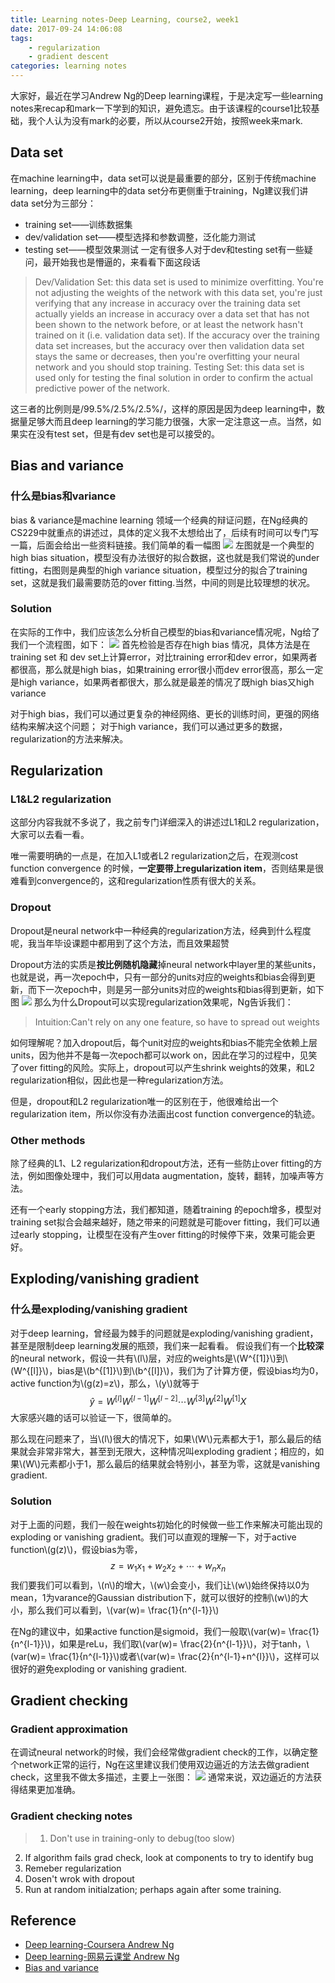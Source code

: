 ```yaml
---
title: Learning notes-Deep Learning, course2, week1
date: 2017-09-24 14:06:08
tags: 
	- regularization
	- gradient descent
categories: learning notes
---
```

大家好，最近在学习Andrew Ng的Deep learning课程，于是决定写一些learning notes来recap和mark一下学到的知识，避免遗忘。由于该课程的course1比较基础，我个人认为没有mark的必要，所以从course2开始，按照week来mark.
<!--more-->
## Data set
在machine learning中，data set可以说是最重要的部分，区别于传统machine learning，deep learning中的data set分布更侧重于training，Ng建议我们讲data set分为三部分：
* training set——训练数据集
* dev/validation set——模型选择和参数调整，泛化能力测试
* testing set——模型效果测试
一定有很多人对于dev和testing set有一些疑问，最开始我也是懵逼的，来看看下面这段话
> Dev/Validation Set: this data set is used to minimize overfitting. You're not adjusting the weights of the network with this data set, you're just verifying that any increase in accuracy over the training data set actually yields an increase in accuracy over a data set that has not been shown to the network before, or at least the network hasn't trained on it (i.e. validation data set). If the accuracy over the training data set increases, but the accuracy over then validation data set stays the same or decreases, then you're overfitting your neural network and you should stop training.
Testing Set: this data set is used only for testing the final solution in order to confirm the actual predictive power of the network.

这三者的比例则是/99.5%/2.5%/2.5%/，这样的原因是因为deep learning中，数据量足够大而且deep learning的学习能力很强，大家一定注意这一点。当然，如果实在没有test set，但是有dev set也是可以接受的。
## Bias and variance
### 什么是bias和variance
bias & variance是machine learning 领域一个经典的辩证问题，在Ng经典的CS229中就重点的讲述过，具体的定义我不太想给出了，后续有时间可以专门写一篇，后面会给出一些资料链接。我们简单的看一幅图
![](http://otmy7guvn.bkt.clouddn.com/blog/6/6-5.png) 
左图就是一个典型的high bias situation，模型没有办法很好的拟合数据，这也就是我们常说的under fitting，右图则是典型的high variance situation，模型过分的拟合了training set，这就是我们最需要防范的over fitting.当然，中间的则是比较理想的状况。
### Solution
在实际的工作中，我们应该怎么分析自己模型的bias和variance情况呢，Ng给了我们一个流程图，如下：
![](http://otmy7guvn.bkt.clouddn.com/blog/6/6-2.png) 
首先检验是否存在high bias 情况，具体方法是在training set 和 dev set上计算error，对比training error和dev error，如果两者都很高，那么就是high bias，如果training error很小而dev error很高，那么一定是high variance，如果两者都很大，那么就是最差的情况了既high bias又high variance

对于high bias，我们可以通过更复杂的神经网络、更长的训练时间，更强的网络结构来解决这个问题；
对于high variance，我们可以通过更多的数据，regularization的方法来解决。
## Regularization
### L1&L2 regularization
这部分内容我就不多说了，我之前专门详细深入的讲述过L1和L2 regularization，大家可以去看一看。

唯一需要明确的一点是，在加入L1或者L2 regularization之后，在观测cost function convergence 的时候，**一定要带上regularization item**，否则结果是很难看到convergence的，这和regularization性质有很大的关系。 
### Dropout
Dropout是neural network中一种经典的regularization方法，经典到什么程度呢，我当年毕设课题中都用到了这个方法，而且效果超赞

Dropout方法的实质是**按比例随机隐藏**掉neural network中layer里的某些units，也就是说，再一次epoch中，只有一部分的units对应的weights和bias会得到更新，而下一次epoch中，则是另一部分units对应的weights和bias得到更新，如下图
![](http://otmy7guvn.bkt.clouddn.com/blog/6/6-3.png) 
那么为什么Dropout可以实现regularization效果呢，Ng告诉我们：
> Intuition:Can't rely on any one feature, so have to spread out weights

如何理解呢？加入dropout后，每个unit对应的weights和bias不能完全依赖上层units，因为他并不是每一次epoch都可以work on，因此在学习的过程中，见笑了over fitting的风险。实际上，dropout可以产生shrink weights的效果，和L2 regularization相似，因此也是一种regularization方法。

但是，dropout和L2 regularization唯一的区别在于，他很难给出一个regularization item，所以你没有办法画出cost function convergence的轨迹。
### Other methods
除了经典的L1、L2 regularization和dropout方法，还有一些防止over fitting的方法，例如图像处理中，我们可以用data augmentation，旋转，翻转，加噪声等方法。

还有一个early stopping方法，我们都知道，随着training 的epoch增多，模型对training set拟合会越来越好，随之带来的问题就是可能over fitting，我们可以通过early stopping，让模型在没有产生over fitting的时候停下来，效果可能会更好。
## Exploding/vanishing gradient
### 什么是exploding/vanishing gradient
对于deep learning，曾经最为棘手的问题就是exploding/vanishing gradient，甚至是限制deep learning发展的瓶颈，我们来一起看看。
 假设我们有一个**比较深**的neural network，假设一共有\\(l\\)层，对应的weights是\\(W^{[1]}\\)到\\(W^{[l]}\\)，bias是\\(b^{[1]}\\)到\\(b^{[l]}\\)，我们为了计算方便，假设bias均为0，active function为\\(g(z)=z\\)，那么，\\(y\\)就等于
$$\hat{y}=W^{[l]}W^{[l-1]}W^{[l-2]} \cdots W^{[3]}W^{[2]}W^{[1]}X$$
大家感兴趣的话可以验证一下，很简单的。

那么现在问题来了，当\\(l\\)很大的情况下，如果\\(W\\)元素都大于1，那么最后的结果就会非常非常大，甚至到无限大，这种情况叫exploding gradient；相应的，如果\\(W\\)元素都小于1，那么最后的结果就会特别小，甚至为零，这就是vanishing gradient.
### Solution
对于上面的问题，我们一般在weights初始化的时候做一些工作来解决可能出现的exploding or vanishing gradient。我们可以直观的理解一下，对于active function\\(g(z)\\)，假设bias为零，
$$z=w_{1}x_1 +w_{2}x_2+ \cdots +w_{n}x_n$$
我们要我们可以看到，\\(n\\)的增大，\\(w\\)会变小，我们让\\(w\\)始终保持以0为mean，1为varance的Gaussian distribution下，就可以很好的控制\\(w\\)的大小，那么我们可以看到，\\(var(w)= \frac{1}{n^{l-1}}\\)

在Ng的建议中，如果active function是sigmoid，我们一般取\\(var(w)= \frac{1}{n^{l-1}}\\)，如果是reLu，我们取\\(var(w)= \frac{2}{n^{l-1}}\\)，对于tanh，\\(var(w)= \frac{1}{n^{l-1}}\\)或者\\(var(w)= \frac{2}{n^{l-1}+n^{l}}\\)，这样可以很好的避免exploding or vanishing gradient.
## Gradient checking
### Gradient approximation
在调试neural network的时候，我们会经常做gradient check的工作，以确定整个network正常的运行，Ng在这里建议我们使用双边逼近的方法去做gradient check，这里我不做太多描述，主要上一张图：
![](http://otmy7guvn.bkt.clouddn.com/blog/6/6-6.png) 
通常来说，双边逼近的方法获得结果更加准确。
### Gradient checking notes
> 1. Don't use in training-only to debug(too slow)
2. If algorithm fails grad check, look at components to try to identify bug
3. Remeber regularization
4. Dosen't wrok with dropout
5. Run at random initialzation; perhaps again after some training.

## Reference
* [Deep learning-Coursera Andrew Ng](https://www.coursera.org/specializations/deep-learning)
* [Deep learning-网易云课堂 Andrew Ng](https://mooc.study.163.com/course/deeplearning_ai-2001281003#/info)
* [Bias and variance](https://en.wikipedia.org/wiki/Bias%E2%80%93variance_tradeoff)
